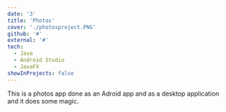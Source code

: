```yaml
---
date: '3'
title: 'Photos'
cover: './photosproject.PNG'
github: '#'
external: '#'
tech:
  - Java
  - Android Studio
  - JavaFX
showInProjects: false
---
```


This is a photos app done as an Adroid app and as a desktop application and it does some magic.
